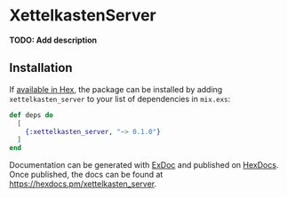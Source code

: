 # XettelkastenServer

**TODO: Add description**

## Installation

If [available in Hex](https://hex.pm/docs/publish), the package can be installed
by adding `xettelkasten_server` to your list of dependencies in `mix.exs`:

```elixir
def deps do
  [
    {:xettelkasten_server, "~> 0.1.0"}
  ]
end
```

Documentation can be generated with [ExDoc](https://github.com/elixir-lang/ex_doc)
and published on [HexDocs](https://hexdocs.pm). Once published, the docs can
be found at <https://hexdocs.pm/xettelkasten_server>.

